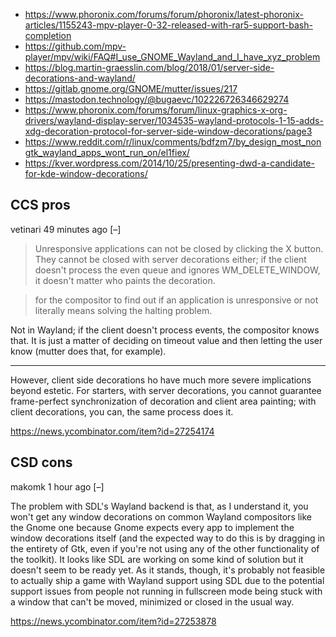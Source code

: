 - https://www.phoronix.com/forums/forum/phoronix/latest-phoronix-articles/1155243-mpv-player-0-32-released-with-rar5-support-bash-completion
- https://github.com/mpv-player/mpv/wiki/FAQ#I_use_GNOME_Wayland_and_I_have_xyz_problem
- https://blog.martin-graesslin.com/blog/2018/01/server-side-decorations-and-wayland/
- https://gitlab.gnome.org/GNOME/mutter/issues/217
- https://mastodon.technology/@bugaevc/102226726346629274
- https://www.phoronix.com/forums/forum/linux-graphics-x-org-drivers/wayland-display-server/1034535-wayland-protocols-1-15-adds-xdg-decoration-protocol-for-server-side-window-decorations/page3
- https://www.reddit.com/r/linux/comments/bdfzm7/by_design_most_nongtk_wayland_apps_wont_run_on/el1fiex/
- https://kver.wordpress.com/2014/10/25/presenting-dwd-a-candidate-for-kde-window-decorations/

## CCS pros

vetinari 49 minutes ago [–]

> Unresponsive applications can not be closed by clicking the X button.
> They cannot be closed with server decorations either; if the client doesn't process the even queue and ignores WM_DELETE_WINDOW, it doesn't matter who paints the decoration.

> for the compositor to find out if an application is unresponsive or not literally means solving the halting problem.

Not in Wayland; if the client doesn't process events, the compositor knows that. It is just a matter of deciding on timeout value and then letting the user know (mutter does that, for example).

---

However, client side decorations ho have much more severe implications beyond estetic. For starters, with server decorations, you cannot guarantee frame-perfect synchronization of decoration and client area painting; with client decorations, you can, the same process does it.

https://news.ycombinator.com/item?id=27254174

## CSD cons

makomk 1 hour ago [–]

The problem with SDL's Wayland backend is that, as I understand it, you won't get any window decorations on common Wayland compositors like the Gnome one because Gnome expects every app to implement the window decorations itself (and the expected way to do this is by dragging in the entirety of Gtk, even if you're not using any of the other functionality of the toolkit). It looks like SDL are working on some kind of solution but it doesn't seem to be ready yet.
As it stands, though, it's probably not feasible to actually ship a game with Wayland support using SDL due to the potential support issues from people not running in fullscreen mode being stuck with a window that can't be moved, minimized or closed in the usual way.

https://news.ycombinator.com/item?id=27253878
